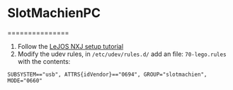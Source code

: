 # SlotMachienPC
===============

1. Follow the [LeJOS NXJ setup tutorial](http://www.lejos.org/nxt/nxj/tutorial/index.htm)
2. Modify the udev rules, in `/etc/udev/rules.d/` add an file: `70-lego.rules` with the contents:
```
SUBSYSTEM=="usb", ATTRS{idVendor}=="0694", GROUP="slotmachien", MODE="0660"
```
